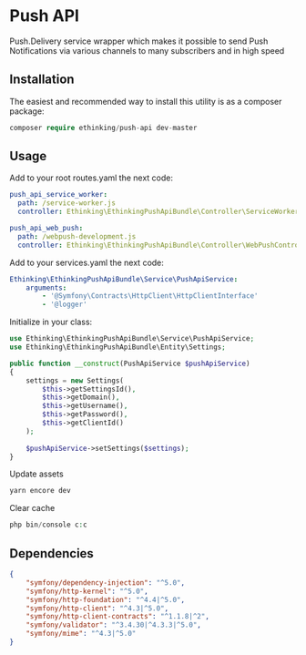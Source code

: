 # Push API

Push.Delivery service wrapper which makes it possible to send Push Notifications via various channels to many subscribers and in high speed

## Installation

The easiest and recommended way to install this utility is as a composer package:

```php
composer require ethinking/push-api dev-master
```

## Usage
Add to your root routes.yaml the next code:
```yaml
push_api_service_worker:
  path: /service-worker.js
  controller: Ethinking\EthinkingPushApiBundle\Controller\ServiceWorkerController::indexAction

push_api_web_push:
  path: /webpush-development.js
  controller: Ethinking\EthinkingPushApiBundle\Controller\WebPushController::indexAction
```

Add to your services.yaml the next code:
```yaml
Ethinking\EthinkingPushApiBundle\Service\PushApiService:
    arguments:
        - '@Symfony\Contracts\HttpClient\HttpClientInterface'
        - '@logger'
```

Initialize in your class:
```php
use Ethinking\EthinkingPushApiBundle\Service\PushApiService;
use Ethinking\EthinkingPushApiBundle\Entity\Settings;

public function __construct(PushApiService $pushApiService)
{
    settings = new Settings(
        $this->getSettingsId(),
        $this->getDomain(),
        $this->getUsername(),
        $this->getPassword(),
        $this->getClientId()
    );
    
    $pushApiService->setSettings($settings);
}
```

Update assets
```php
yarn encore dev
```

Clear cache
```php
php bin/console c:c
```

## Dependencies

```json
{
    "symfony/dependency-injection": "^5.0",
    "symfony/http-kernel": "^5.0",
    "symfony/http-foundation": "^4.4|^5.0",
    "symfony/http-client": "^4.3|^5.0",
    "symfony/http-client-contracts": "^1.1.8|^2",
    "symfony/validator": "^3.4.30|^4.3.3|^5.0",
    "symfony/mime": "^4.3|^5.0"
}
```
